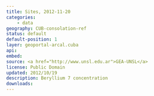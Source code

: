 ```yaml
---
title: Sites, 2012-11-20
categories: 
    - data
geography: CUB-consolation-ref
status: default
default-position: 1
layer: geoportal-arcal.cuba
api:
embed:
source: <a href="http://www.unsl.edu.ar">GEA-UNSL</a>
license: Public Domain
updated: 2012/10/19
description: Beryllium 7 concentration 
downloads:
---
```

